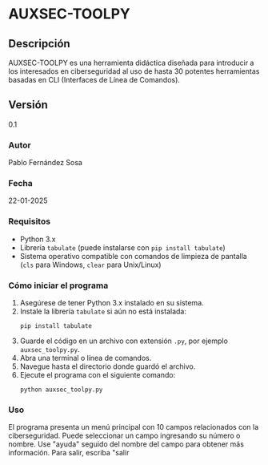# AUXSEC-TOOLPY

## Descripción
AUXSEC-TOOLPY es una herramienta didáctica diseñada para introducir a los interesados en ciberseguridad al uso de hasta 30 potentes herramientas basadas en CLI (Interfaces de Línea de Comandos).

## Versión
0.1

### Autor
Pablo Fernández Sosa

### Fecha
22-01-2025

### Requisitos
- Python 3.x
- Librería `tabulate` (puede instalarse con `pip install tabulate`)
- Sistema operativo compatible con comandos de limpieza de pantalla (`cls` para Windows, `clear` para Unix/Linux)

### Cómo iniciar el programa
1. Asegúrese de tener Python 3.x instalado en su sistema.
2. Instale la librería `tabulate` si aún no está instalada:
   ```
   pip install tabulate
   ```
3. Guarde el código en un archivo con extensión `.py`, por ejemplo `auxsec_toolpy.py`.
4. Abra una terminal o línea de comandos.
5. Navegue hasta el directorio donde guardó el archivo.
6. Ejecute el programa con el siguiente comando:
   ```
   python auxsec_toolpy.py
   ```

### Uso
El programa presenta un menú principal con 10 campos relacionados con la ciberseguridad. Puede seleccionar un campo ingresando su número o nombre. Use "ayuda" seguido del nombre del campo para obtener más información. Para salir, escriba "salir
